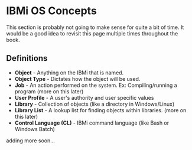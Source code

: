 # IBMi OS Concepts

This section is probably not going to make sense for quite a bit of time.
It would be a good idea to revisit this page multiple times throughout the book.

## Definitions
* **Object** - Anything on the IBMi that is named.
* **Object Type** - Dictates how the object will be used.
* **Job** - An action performed on the system. Ex: Compiling/running a program (more on this later)
* **User Profile** - A user's authority and user specific values
* **Library** - Collection of objects (like a directory in Windows/Linux)
* **Library List** - A lookup list for finding objects within libraries. (more on this later)
* **Control Language (CL)** - IBMi command language (like Bash or Windows Batch)

adding more soon...